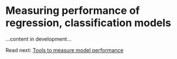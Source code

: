 # Measuring performance of regression, classification models

...content in development...

Read next: [Tools to measure model performance](./measure-model-performance.md)